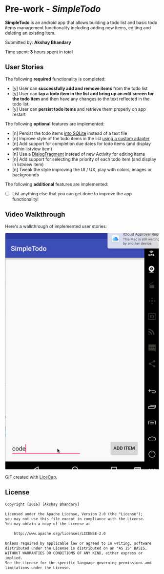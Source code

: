 # Pre-work - *SimpleTodo*

**SimpleTodo** is an android app that allows building a todo list and basic todo items management functionality including adding new items, editing and deleting an existing item.

Submitted by: **Akshay Bhandary**

Time spent: **3** hours spent in total

## User Stories

The following **required** functionality is completed:

* [y] User can **successfully add and remove items** from the todo list
* [y] User can **tap a todo item in the list and bring up an edit screen for the todo item** and then have any changes to the text reflected in the todo list.
* [y] User can **persist todo items** and retrieve them properly on app restart

The following **optional** features are implemented:

* [n] Persist the todo items [into SQLite](http://guides.codepath.com/android/Persisting-Data-to-the-Device#sqlite) instead of a text file
* [n] Improve style of the todo items in the list [using a custom adapter](http://guides.codepath.com/android/Using-an-ArrayAdapter-with-ListView)
* [n] Add support for completion due dates for todo items (and display within listview item)
* [n] Use a [DialogFragment](http://guides.codepath.com/android/Using-DialogFragment) instead of new Activity for editing items
* [n] Add support for selecting the priority of each todo item (and display in listview item)
* [n] Tweak the style improving the UI / UX, play with colors, images or backgrounds

The following **additional** features are implemented:

* [ ] List anything else that you can get done to improve the app functionality!

## Video Walkthrough

Here's a walkthrough of implemented user stories:

<img src='https://github.com/abhandary/CodingSamples/blob/master/Android/SimpleTodo/SimpleTodo.gif' title='Video Walkthrough' width='' alt='Video Walkthrough' />

GIF created with [LiceCap](http://www.cockos.com/licecap/).


## License

    Copyright [2016] [Akshay Bhandary]

    Licensed under the Apache License, Version 2.0 (the "License");
    you may not use this file except in compliance with the License.
    You may obtain a copy of the License at

        http://www.apache.org/licenses/LICENSE-2.0

    Unless required by applicable law or agreed to in writing, software
    distributed under the License is distributed on an "AS IS" BASIS,
    WITHOUT WARRANTIES OR CONDITIONS OF ANY KIND, either express or implied.
    See the License for the specific language governing permissions and
    limitations under the License.
